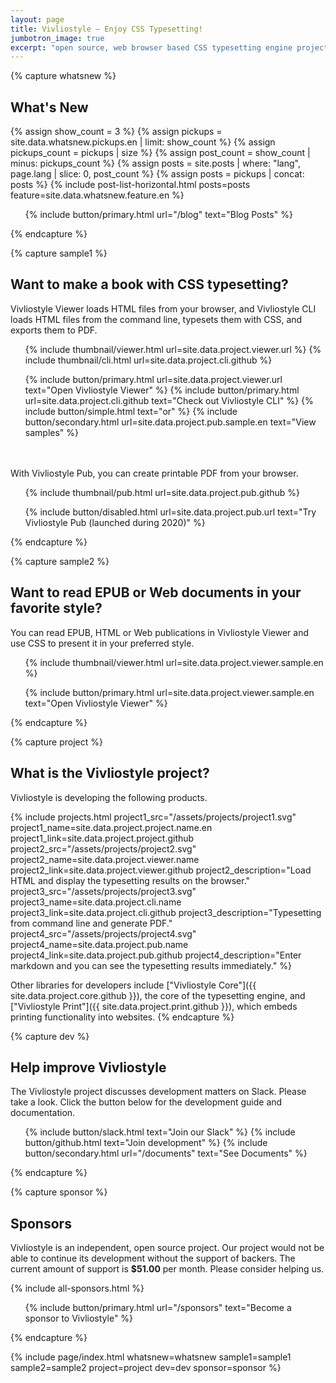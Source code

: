 ```yaml
---
layout: page
title: Vivliostyle — Enjoy CSS Typesetting!
jumbotron_image: true
excerpt: "open source, web browser based CSS typesetting engine project"
---
```



{% capture whatsnew %}
## What's New

{% assign show_count = 3 %}
{% assign pickups = site.data.whatsnew.pickups.en | limit: show_count %}
{% assign pickups_count = pickups | size %}
{% assign post_count = show_count | minus: pickups_count %}
{% assign posts = site.posts | where: "lang", page.lang | slice: 0, post_count %}
{% assign posts = pickups | concat: posts %}
{% include post-list-horizontal.html posts=posts feature=site.data.whatsnew.feature.en %}

<ol class="list--medium">
  {% include button/primary.html url="/blog" text="Blog Posts" %}
</ol>
{% endcapture %}


{% capture sample1 %}
## Want to make a book with CSS typesetting?

Vivliostyle Viewer loads HTML files from your browser, and Vivliostyle CLI loads HTML files from the command line, typesets them with CSS, and exports them to PDF.

<ol class="list--large">
  {% include thumbnail/viewer.html url=site.data.project.viewer.url %}
  {% include thumbnail/cli.html url=site.data.project.cli.github %}
</ol>

<ol class="list--medium">
  {% include button/primary.html url=site.data.project.viewer.url text="Open Vivliostyle Viewer" %}
  {% include button/primary.html url=site.data.project.cli.github text="Check out Vivliostyle CLI" %}
  {% include button/simple.html text="or" %}
  {% include button/secondary.html url=site.data.project.pub.sample.en text="View samples" %}
</ol>

　

With Vivliostyle Pub, you can create printable PDF from your browser.

<ol class="list--large">
  {% include thumbnail/pub.html url=site.data.project.pub.github %}
</ol>

<ol class="list--medium">
  {% include button/disabled.html url=site.data.project.pub.url text="Try Vivliostyle Pub (launched during 2020)" %}
</ol>
{% endcapture %}


{% capture sample2 %}
## Want to read EPUB or Web documents in your favorite style?

You can read EPUB, HTML or Web publications in Vivliostyle Viewer and use CSS to present it in your preferred style.

<ol class="list--large">
  {% include thumbnail/viewer.html url=site.data.project.viewer.sample.en %}
</ol>

<ol class="list--medium">
  {% include button/primary.html url=site.data.project.viewer.sample.en text="Open Vivliostyle Viewer" %}
</ol>
{% endcapture %}


{% capture project %}
## What is the Vivliostyle project?

Vivliostyle is developing the following products.

{% include projects.html
  project1_src="/assets/projects/project1.svg"
  project1_name=site.data.project.project.name.en
  project1_link=site.data.project.project.github
  project2_src="/assets/projects/project2.svg"
  project2_name=site.data.project.viewer.name
  project2_link=site.data.project.viewer.github
  project2_description="Load HTML and display the typesetting results on the browser."
  project3_src="/assets/projects/project3.svg"
  project3_name=site.data.project.cli.name
  project3_link=site.data.project.cli.github
  project3_description="Typesetting from command line and generate PDF."
  project4_src="/assets/projects/project4.svg"
  project4_name=site.data.project.pub.name
  project4_link=site.data.project.pub.github
  project4_description="Enter markdown and you can see the typesetting results immediately."
%}

Other libraries for developers include ["Vivliostyle Core"]({{ site.data.project.core.github }}), the core of the typesetting engine, and ["Vivliostyle Print"]({{ site.data.project.print.github }}), which embeds printing functionality into websites.
{% endcapture %}


{% capture dev %}
## Help improve Vivliostyle

The Vivliostyle project discusses development matters on Slack. Please take a look. Click the button below for the development guide and documentation.

<ol class="list--medium">
  {% include button/slack.html text="Join our Slack" %}
  {% include button/github.html text="Join development" %}
  {% include button/secondary.html url="/documents" text="See Documents" %}
</ol>
{% endcapture %}


{% capture sponsor %}
## Sponsors

Vivliostyle is an independent, open source project. Our project would not be able to continue its development without the support of backers.
The current amount of support is **$51.00** per month. Please consider helping us.

{% include all-sponsors.html %}

<ol class="list--medium">
  {% include button/primary.html url="/sponsors" text="Become a sponsor to Vivliostyle" %}
</ol>
{% endcapture %}


{% include page/index.html
  whatsnew=whatsnew
  sample1=sample1
  sample2=sample2
  project=project
  dev=dev
  sponsor=sponsor
%}
